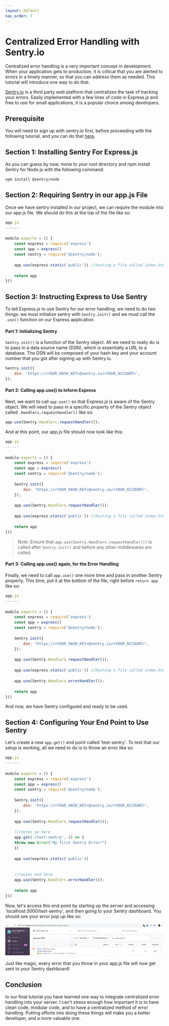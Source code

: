 ```yaml
---
layout: default
nav_order: 7
---
```



# Centralized Error Handling with Sentry.io

Centralized error handling is a very important concept in development. When your application gets to production, it is critical that you are alerted to errors in a timely manner, so that you can address them as needed. This tutorial will introduce one way to do that.

[Sentry.io](https://sentry.io/for/javascript/) is a third party web platform that centralizes the task of tracking your errors. Easily implemented with a few lines of code in Express.js and free to use for small applications, it is a popular choice among developers.

## Prerequisite

You will need to sign up with sentry.io first, before proceeding with the following tutorial, and you can do that [here](https://sentry.io/signup/).

## Section 1: Installing Sentry For Express.js

As you can guess by now, move to your root directory and npm install Sentry for Node.js with the following command:

```bash
npm install @sentry/node
```

## Section 2: Requiring Sentry in our app.js File

Once we have sentry installed in our project, we can require the module into our app.js file. We should do this at the top of the file like so:

```javascript
app.js
------

module.exports = () {
    const express = require('express')
    const app = express()
    const sentry = require('@sentry/node');

    app.use(express.static('public')) //hosting a file called index.html

    return app
}()
```

## Section 3: Instructing Express to Use Sentry

To tell Express.js to use Sentry for our error handling, we need to do two things: we must initialize sentry with ```Sentry.init()``` and we must call the ```.use()``` function on our Express application.

#### Part 1: Initializing Sentry

```Sentry.init()``` is a function of the Sentry object. All we need to really do is to pass in a data source name (DSN), which is essentially a URL to a database. The DSN will be composed of your hash key and your account number that you got after signing up with Sentry.io.

```javascript
Sentry.init({
	dsn: 'https://<YOUR_HASH_KEY>@sentry.io/<YOUR_ACCOUNT>',
});
```

#### Part 2: Calling app.use() to Inform Express

Next, we want to call ```app.use()``` so that Express.js is aware of the Sentry object. We will need to pass in a specific property of the Sentry object called ```.Handlers.requestHandler()``` like so:

```javascript
app.use(Sentry.Handlers.requestHandler());
```

And at this point, our app.js file should now look like this:

```javascript
app.js
------

module.exports = () {
    const express = require('express')
    const app = express()
    const sentry = require('@sentry/node');

    Sentry.init({
        dsn: 'https://<YOUR_HASH_KEY>@sentry.io/<YOUR_ACCOUNT>',
    });

    app.use(Sentry.Handlers.requestHandler());

    app.use(express.static('public')) //hosting a file called index.html

    return app
}()
```

>Note: Ensure that ```app.use(Sentry.Handlers.requestHandler())``` is called after ```Sentry.init()``` and before any other middlewares are called.

#### Part 3: Calling app.use() again, for the Error Handling

Finally, we need to call ```app.use()``` one more time and pass in another Sentry property. This time, put it at the bottom of the file, right before ```return app``` like so:

```javascript
app.js
------

module.exports = () {
    const express = require('express')
    const app = express()
    const sentry = require('@sentry/node');

    Sentry.init({
        dsn: 'https://<YOUR_HASH_KEY>@sentry.io/<YOUR_ACCOUNT>',
    });

    app.use(Sentry.Handlers.requestHandler());

    app.use(express.static('public')) //hosting a file called index.html

    app.use(Sentry.Handlers.errorHandler());

    return app
}()
```

And now, we have Sentry configured and ready to be used.

## Section 4: Configuring Your End Point to Use Sentry

Let's create a new ```app.get()``` end point called 'test-sentry'. To test that our setup is working, all we need to do is to throw an error like so:

```javascript
app.js
------

module.exports = () {
    const express = require('express')
    const app = express()
    const sentry = require('@sentry/node');

    Sentry.init({
        dsn: 'https://<YOUR_HASH_KEY>@sentry.io/<YOUR_ACCOUNT>',
    });

    app.use(Sentry.Handlers.requestHandler());

    //routes go here
    app.get('/test-sentry', () => {
    throw new Error("My first Sentry Error!")
    })

    app.use(express.static('public'))


    //routes end here
    app.use(Sentry.Handlers.errorHandler());

    return app
}()
```

Now, let's access this end point by starting up the server and accessing 'localhost:3000/test-sentry', and then going to your Sentry dashboard. You should see your error pop up like so:

![sentry-error-dashboard](./images/sentry-error.png)

Just like magic, every error that you throw in your app.js file will now get sent to your Sentry dashboard!


## Conclusion

In our final tutorial you have learned one way to integrate centralized error handling into your server. I can't stress enough how important it is to have clean code, modular code, and to have a centralized method of error handling. Putting efforts into doing these things will make you a better developer, and a more valuable one.
